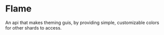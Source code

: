 # Flame
An api that makes theming guis, by providing simple, customizable colors for other shards to access.